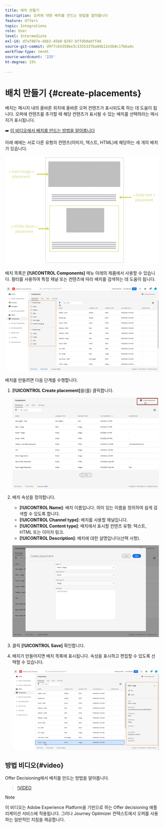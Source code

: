 ```yaml
---
title: 배치 만들기
description: 오퍼에 대한 배치를 만드는 방법을 알아봅니다
feature: Offers
topic: Integrations
role: User
level: Intermediate
exl-id: dfaf887e-d4b3-45b0-8297-bffdb0abff4d
source-git-commit: d9f7c64358be3c3355337ba0db12e5b8c17bba4c
workflow-type: tm+mt
source-wordcount: '225'
ht-degree: 15%

---
```


# 배치 만들기 {#create-placements}

배치는 메시지 내의 올바른 위치에 올바른 오퍼 컨텐츠가 표시되도록 하는 데 도움이 됩니다. 오퍼에 컨텐츠를 추가할 때 해당 컨텐츠가 표시될 수 있는 배치를 선택하라는 메시지가 표시됩니다.

➡️ [이 비디오에서 배치를 만드는 방법을 알아봅니다](#video)

아래 예에는 서로 다른 유형의 컨텐츠(이미지, 텍스트, HTML)에 해당하는 세 개의 배치가 있습니다.

![](../assets/offers_placement_schema.png)

배치 목록은 **[!UICONTROL Components]** 메뉴 아래의 제품에서 사용할 수 있습니다. 필터를 사용하여 특정 채널 또는 컨텐츠에 따라 배치를 검색하는 데 도움이 됩니다.

![](../assets/placements_filter.png)

배치를 만들려면 다음 단계를 수행합니다.

1. **[!UICONTROL Create placement]**&#x200B;을(를) 클릭합니다.

   ![](../assets/offers_placement_creation.png)

1. 배치 속성을 정의합니다.

   * **[!UICONTROL Name]**: 배치 이름입니다. 의미 있는 이름을 정의하여 쉽게 검색할 수 있도록 합니다.
   * **[!UICONTROL Channel type]**: 배치를 사용할 채널입니다.
   * **[!UICONTROL Content type]**: 배치에서 표시할 컨텐츠 유형: 텍스트, HTML 또는 이미지 링크.
   * **[!UICONTROL Description]**: 배치에 대한 설명입니다(선택 사항).

   ![](../assets/offers_placement_creation_properties.png)

1. 클릭 **[!UICONTROL Save]** 확인합니다.

1. 배치가 만들어지면 배치 목록에 표시됩니다. 속성을 표시하고 편집할 수 있도록 선택할 수 있습니다.

   ![](../assets/placement_created.png)

## 방법 비디오{#video}

Offer Decisioning에서 배치를 만드는 방법을 알아봅니다.

>[!VIDEO](https://video.tv.adobe.com/v/329372?quality=12)

>[!NOTE]
>
>이 비디오는 Adobe Experience Platform을 기반으로 하는 Offer decisioning 애플리케이션 서비스에 적용됩니다. 그러나 Journey Optimizer 컨텍스트에서 오퍼를 사용하는 일반적인 지침을 제공합니다.
